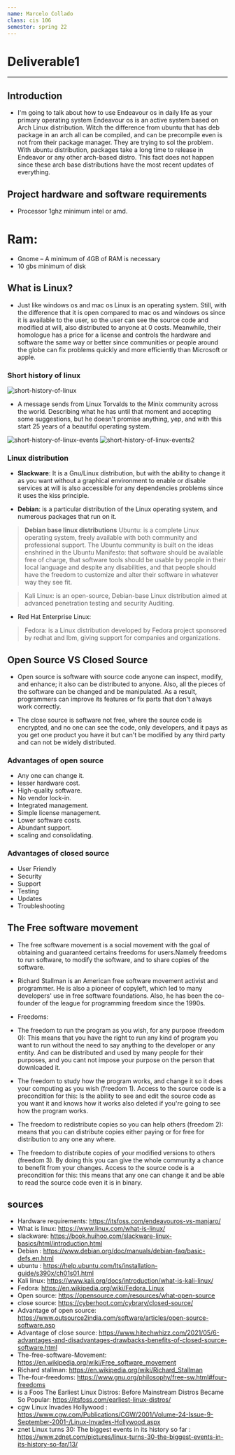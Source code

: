 ```yaml
---
name: Marcelo Collado
class: cis 106
semester: spring 22
---
```


# Deliverable1
<hr/>

##    Introduction
* I'm going to talk about how to use Endeavour os in daily life as your primary operating system Endeavour os is an active system based on Arch Linux distribution. Witch the difference from ubuntu that has deb package in an arch all can be compiled, and can be precompile even is not from their package manager. They are trying to sol the problem. With ubuntu distribution, packages take a long time to release in Endeavor or any other arch-based distro. This fact does not happen since these arch base distributions have the most recent updates of everything.
  
##    Project hardware and software requirements
* Processor 1ghz minimum intel or amd.
# Ram:
* Gnome – A minimum of 4GB of RAM is necessary 
* 10 gbs minimum of disk
  
##  What is Linux?

 * Just like windows os and mac os Linux is an operating system. Still, with the difference that it is open compared to mac os and windows os since it is available to the user, so the user can see the source code and modified at will, also distributed to anyone at 0 costs. Meanwhile, their homologue has a price for a license and controls the hardware and software the same way or better since communities or people around the globe can fix problems quickly and more efficiently than Microsoft or apple. 

###    Short history of linux
![short-history-of-linux](short-history-of-linux-one-picture.png)

* A message sends from Linux Torvalds to the Minix community across the world. Describing what he has until that moment and accepting some suggestions, but he doesn't promise anything, yep, and with this start 25 years of a beautiful operating system.

![short-history-of-linux-events](1.png)
![short-history-of-linux-events2](2.png)

### Linux distribution

* **Slackware**: It is a Gnu/Linux distribution, but with the ability to change it as you want without a graphical environment to enable or disable services at will is also accessible for any dependencies problems since it uses the kiss principle.
  
* **Debian**:  is a particular distribution of the Linux operating system, and numerous packages that run on it. 

> **Debian base linux distributions**
> Ubuntu: is a complete Linux operating system, freely available with both community and professional support. The Ubuntu community is built on the ideas enshrined in the Ubuntu Manifesto: that software should be available free of charge, that software tools should be usable by people in their local language and despite any disabilities, and that people should have the freedom to customize and alter their software in whatever way they see fit. 

> Kali Linux: is an open-source, Debian-base  Linux distribution aimed at advanced penetration testing and security Auditing.

* Red Hat Enterprise Linux:
>Fedora: is a Linux distribution developed by Fedora project sponsored by redhat and Ibm, giving support for companies and organizations.

##        Open Source VS Closed Source

* Open source is software with source code  anyone can inspect, modify, and enhance; it also can be distributed to anyone. Also, all the pieces of the software can be changed and be manipulated. As a result, programmers can improve its features or fix parts that don't always work correctly.



* The close source is software not free, where the source code is encrypted, and no one can see the code, only developers, and it pays as you get one product you have it but can't be modified by any third party and can not be widely distributed. 

### Advantages of open source

* Any one can change it.
* lesser hardware cost.
* High-quality software.
* No vendor lock-in.
* Integrated management.
* Simple license management.
* Lower software costs.
* Abundant support. 
* scaling and consolidating.

### Advantages of closed source

* User Friendly
* Security
* Support
* Testing
* Updates
* Troubleshooting

## The Free software movement

* The free software movement is a social movement with the goal of obtaining and guaranteed certains freedoms for users.Namely freedoms to run software, to modify the software, and to share copies of the software.  

* Richard Stallman is an American free software movement activist and programmer. He is also a pioneer of copyleft, which led to many developers' use in free software foundations. Also, he has been the co-founder of the league for programming freedom since the 1990s. 


* Freedoms: 
* The freedom to run the program as you wish, for any purpose (freedom 0): This means that you have the right to run any kind of program you want to run without the need to say anything to the developer or any entity. And can be distributed and used by many people for their purposes, and you cant not impose your purpose on the person that downloaded it.
  
* The freedom to study how the program works, and change it so it does your computing as you wish (freedom 1). Access to the source code is a precondition for this: Is the ability to see and edit the source code as you want it and knows how it works also deleted if you're going to see how the program works. 
* The freedom to redistribute copies so you can help others (freedom 2): means that you can distribute copies either paying or for free for distribution to any one any where.
* The freedom to distribute copies of your modified versions to others (freedom 3). By doing this you can give the whole community a chance to benefit from your changes. Access to the source code is a precondition for this: this means that any one can change it and be able to read the source code even it is in binary.

  
## sources

* Hardware requirements: https://itsfoss.com/endeavouros-vs-manjaro/ 
* What is linux: https://www.linux.com/what-is-linux/
* slackware: https://book.huihoo.com/slackware-linux-basics/html/introduction.html
* Debian : https://www.debian.org/doc/manuals/debian-faq/basic-defs.en.html
* ubuntu : https://help.ubuntu.com/lts/installation-guide/s390x/ch01s01.html
* Kali linux: https://www.kali.org/docs/introduction/what-is-kali-linux/
* Fedora: https://en.wikipedia.org/wiki/Fedora_Linux
* Open source: https://opensource.com/resources/what-open-source
* close source: https://cyberhoot.com/cybrary/closed-source/
* Advantage of open source: https://www.outsource2india.com/software/articles/open-source-software.asp
* Advantage of close source:  https://www.hitechwhizz.com/2021/05/6-advantages-and-disadvantages-drawbacks-benefits-of-closed-source-software.html
* The-free-software-Movement: https://en.wikipedia.org/wiki/Free_software_movement 
* Richard stallman: https://en.wikipedia.org/wiki/Richard_Stallman
* The-four-freedoms: https://www.gnu.org/philosophy/free-sw.html#four-freedoms
* is a Foos The Earliest Linux Distros: Before Mainstream Distros Became So Popular: https://itsfoss.com/earliest-linux-distros/
* cgw  Linux Invades Hollywood : https://www.cgw.com/Publications/CGW/2001/Volume-24-Issue-9-September-2001-/Linux-Invades-Hollywood.aspx
* znet  Linux turns 30: The biggest events in its history so far : https://www.zdnet.com/pictures/linux-turns-30-the-biggest-events-in-its-history-so-far/13/
  